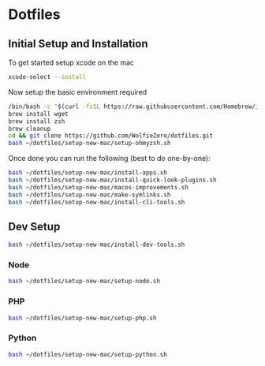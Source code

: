 # Dotfiles

## Initial Setup and Installation

To get started setup xcode on the mac

```bash
xcode-select --install
```

Now setup the basic environment required

```bash
/bin/bash -c "$(curl -fsSL https://raw.githubusercontent.com/Homebrew/install/HEAD/install.sh)"
brew install wget
brew install zsh
brew cleanup
cd && git clone https://github.com/WolfieZero/dotfiles.git
bash ~/dotfiles/setup-new-mac/setup-ohmyzsh.sh
```

Once done you can run the following (best to do one-by-one):

```bash
bash ~/dotfiles/setup-new-mac/install-apps.sh
bash ~/dotfiles/setup-new-mac/install-quick-look-plugins.sh
bash ~/dotfiles/setup-new-mac/macos-improvements.sh
bash ~/dotfiles/setup-new-mac/make-symlinks.sh
bash ~/dotfiles/setup-new-mac/install-cli-tools.sh
```

## Dev Setup

```bash
bash ~/dotfiles/setup-new-mac/install-dev-tools.sh
```

### Node

```bash
bash ~/dotfiles/setup-new-mac/setup-node.sh
```

### PHP

```bash
bash ~/dotfiles/setup-new-mac/setup-php.sh
```

### Python

```bash
bash ~/dotfiles/setup-new-mac/setup-python.sh
```
